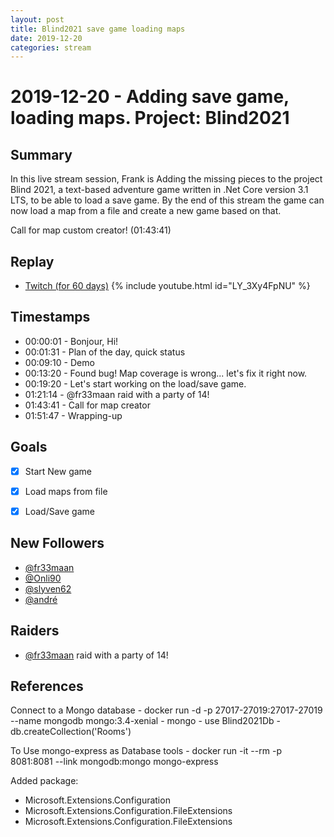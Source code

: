 ```yaml
---
layout: post
title: Blind2021 save game loading maps
date: 2019-12-20
categories: stream
---
```



# 2019-12-20 - Adding save game, loading maps. Project: Blind2021

## Summary

In this live stream session, Frank is Adding the missing pieces to the project Blind 2021, a text-based adventure game written in .Net Core version 3.1 LTS, to be able to load a save game. By the end of this stream the game can now load a map from a file and create a new game based on that. 

Call for map custom creator! (01:43:41)


## Replay


- [Twitch (for 60 days)](https://www.twitch.tv/videos/523984100)
{% include youtube.html id="LY_3Xy4FpNU" %}
<br/><!--more-->


## Timestamps


- 00:00:01 - Bonjour, Hi!
- 00:01:31 - Plan of the day, quick status
- 00:09:10 - Demo
- 00:13:20 - Found bug! Map coverage is wrong... let's fix it right now.
- 00:19:20 - Let's start working on the load/save game.
- 01:21:14 - @fr33maan raid with a party of 14!
- 01:43:41 - Call for map creator
- 01:51:47 - Wrapping-up
 


Goals
-----

- [X] Start New game
- [X] Load maps from file
- [X] Load/Save game
 

New Followers
-------------

- [@fr33maan](https://www.twitch.tv/fr33maan)
- [@Onli90](https://www.twitch.tv/Onli90)
- [@slyven62](https://www.twitch.tv/slyven62)
- [@andré](https://www.twitch.tv/andré)


Raiders
---------------

- [@fr33maan](https://www.twitch.tv/fr33maan) raid with a party of 14!



References
----------

Connect to a Mongo database
    - docker run -d -p 27017-27019:27017-27019 --name mongodb mongo:3.4-xenial
    - mongo
    - use Blind2021Db 
    - db.createCollection('Rooms') 

To Use mongo-express as Database tools
    - docker run -it --rm -p 8081:8081 --link mongodb:mongo mongo-express



Added package:
- Microsoft.Extensions.Configuration
- Microsoft.Extensions.Configuration.FileExtensions
- Microsoft.Extensions.Configuration.FileExtensions
